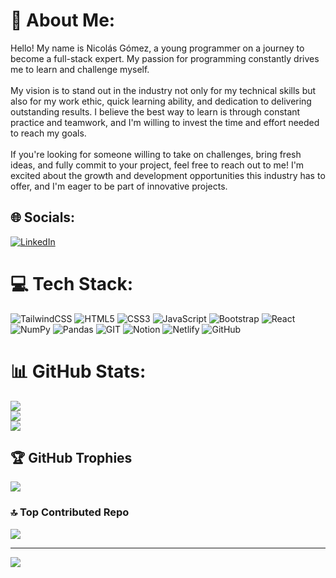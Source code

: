 # 💫 About Me:

Hello! My name is Nicolás Gómez, a young programmer on a journey to become a full-stack expert. My passion for programming constantly drives me to learn and challenge myself.<br><br>My vision is to stand out in the industry not only for my technical skills but also for my work ethic, quick learning ability, and dedication to delivering outstanding results. I believe the best way to learn is through constant practice and teamwork, and I'm willing to invest the time and effort needed to reach my goals.<br><br>If you're looking for someone willing to take on challenges, bring fresh ideas, and fully commit to your project, feel free to reach out to me! I'm excited about the growth and development opportunities this industry has to offer, and I'm eager to be part of innovative projects.

## 🌐 Socials:

[![LinkedIn](https://img.shields.io/badge/LinkedIn-%230077B5.svg?logo=linkedin&logoColor=white)](https://www.linkedin.com/in/nicol%C3%A1s-g%C3%B3mez-902361274/)

# 💻 Tech Stack:

![TailwindCSS](https://img.shields.io/badge/tailwindcss-%2338B2AC.svg?style=for-the-badge&logo=tailwind-css&logoColor=white) ![HTML5](https://img.shields.io/badge/html5-%23E34F26.svg?style=for-the-badge&logo=html5&logoColor=white) ![CSS3](https://img.shields.io/badge/css3-%231572B6.svg?style=for-the-badge&logo=css3&logoColor=white) ![JavaScript](https://img.shields.io/badge/javascript-%23323330.svg?style=for-the-badge&logo=javascript&logoColor=%23F7DF1E) ![Bootstrap](https://img.shields.io/badge/bootstrap-%23563D7C.svg?style=for-the-badge&logo=bootstrap&logoColor=white) ![React](https://img.shields.io/badge/react-%2320232a.svg?style=for-the-badge&logo=react&logoColor=%2361DAFB) ![NumPy](https://img.shields.io/badge/numpy-%23013243.svg?style=for-the-badge&logo=numpy&logoColor=white) ![Pandas](https://img.shields.io/badge/pandas-%23150458.svg?style=for-the-badge&logo=pandas&logoColor=white) ![GIT](https://img.shields.io/badge/Git-fc6d26?style=for-the-badge&logo=git&logoColor=white) ![Notion](https://img.shields.io/badge/Notion-%23000000.svg?style=for-the-badge&logo=notion&logoColor=white) ![Netlify](https://img.shields.io/badge/netlify-%23000000.svg?style=for-the-badge&logo=netlify&logoColor=#00C7B7) ![GitHub](https://img.shields.io/badge/GitHub-%23121011.svg?style=for-the-badge&logo=github&logoColor=white)

# 📊 GitHub Stats:

![](https://github-readme-stats.vercel.app/api?username=NickGV&theme=dark&hide_border=false&include_all_commits=false&count_private=false)<br/>
![](https://github-readme-streak-stats.herokuapp.com/?user=NickGV&theme=dark&hide_border=false)<br/>
![](https://github-readme-stats.vercel.app/api/top-langs/?username=NickGV&theme=dark&hide_border=false&include_all_commits=false&count_private=false&layout=compact)

## 🏆 GitHub Trophies

![](https://github-profile-trophy.vercel.app/?username=NickGV&theme=radical&no-frame=false&no-bg=true&margin-w=4)

### 🔝 Top Contributed Repo

![](https://github-contributor-stats.vercel.app/api?username=NickGV&limit=5&theme=onedark&combine_all_yearly_contributions=true)

---

[![](https://visitcount.itsvg.in/api?id=NickGV&icon=9&color=0)](https://visitcount.itsvg.in)

<!-- Proudly created with GPRM ( https://gprm.itsvg.in ) -->
